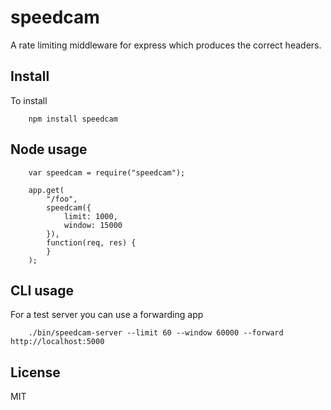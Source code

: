 # speedcam
A rate limiting middleware for express which produces the correct headers.


## Install
To install

		npm install speedcam


## Node usage

		var speedcam = require("speedcam");

		app.get(
			"/foo",
			speedcam({
				limit: 1000,
				window: 15000
			}),
			function(req, res) {
			}
		);


## CLI usage
For a test server you can use a forwarding app

		./bin/speedcam-server --limit 60 --window 60000 --forward http://localhost:5000


## License
MIT
